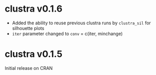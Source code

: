 # clustra v0.1.6

* Added the ability to reuse previous clustra runs by `clustra_sil` for silhouette plots
* `iter` parameter changed to `conv` = c(iter, minchange)

# clustra v0.1.5
Initial release on CRAN